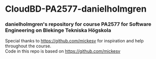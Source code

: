 # CloudBD-PA2577-danielholmgren
### danielholmgren's repository for course PA2577 for Software Engineering on Blekinge Tekniska Högskola
Special thanks to https://github.com/mickesv for inspiration and help throughout the course. </br>
Code in this repo is based on https://github.com/mickesv
